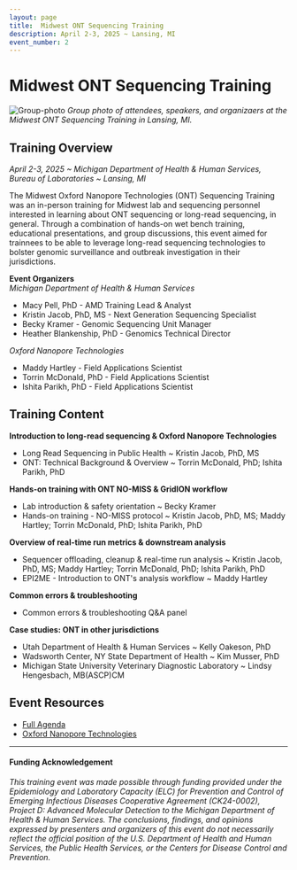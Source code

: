 ```yaml
---
layout: page
title:  Midwest ONT Sequencing Training
description: April 2-3, 2025 ~ Lansing, MI
event_number: 2
---
```

# Midwest ONT Sequencing Training
![Group-photo](/images/ONT-training-group-photo.png "Group photo")
*Group photo of attendees, speakers, and organizaers at the Midwest ONT Sequencing Training in Lansing, MI.*
## Training Overview
*April 2-3, 2025 ~ Michigan Department of Health & Human Services, Bureau of Laboratories ~ Lansing, MI*

The Midwest Oxford Nanopore Technologies (ONT) Sequencing Training was an in-person training for Midwest lab and sequencing personnel interested in learning about ONT sequencing or long-read sequencing, in general. Through a combination of hands-on wet bench training, educational presentations, and group discussions, this event aimed for trainnees to be able to leverage long-read sequencing technologies to bolster genomic surveillance and outbreak investigation in their jurisdictions.

**Event Organizers** \
*Michigan Department of Health & Human Services*
- Macy Pell, PhD - AMD Training Lead & Analyst
- Kristin Jacob, PhD, MS - Next Generation Sequencing Specialist
- Becky Kramer - Genomic Sequencing Unit Manager
- Heather Blankenship, PhD - Genomics Technical Director

*Oxford Nanopore Technologies*
- Maddy Hartley - Field Applications Scientist
- Torrin McDonald, PhD - Field Applications Scientist
- Ishita Parikh, PhD - Field Applications Scientist

## Training Content
**Introduction to long-read sequencing & Oxford Nanopore Technologies**
- Long Read Sequencing in Public Health ~ Kristin Jacob, PhD, MS
- ONT: Technical Background & Overview ~ Torrin McDonald, PhD; Ishita Parikh, PhD

**Hands-on training with ONT NO-MISS & GridION workflow**
- Lab introduction & safety orientation ~ Becky Kramer
- Hands-on training - NO-MISS protocol ~ Kristin Jacob, PhD, MS; Maddy Hartley; Torrin McDonald, PhD; Ishita Parikh, PhD

**Overview of real-time run metrics & downstream analysis**
- Sequencer offloading, cleanup & real-time run analysis ~ Kristin Jacob, PhD, MS; Maddy Hartley; Torrin McDonald, PhD; Ishita Parikh, PhD
- EPI2ME - Introduction to ONT's analysis workflow ~ Maddy Hartley

**Common errors & troubleshooting**
- Common errors & troubleshooting Q&A panel

**Case studies: ONT in other jurisdictions**
- Utah Department of Health & Human Services ~ Kelly Oakeson, PhD
- Wadsworth Center, NY State Department of Health ~ Kim Musser, PhD
- Michigan State University Veterinary Diagnostic Laboratory ~ Lindsy Hengesbach, MB(ASCP)CM
  
## Event Resources
- [Full Agenda](https://github.com/StaPH-B/midwest-region/blob/main/images/Agenda_Midwest-ONT-Sequencing-Training.pdf)
- [Oxford Nanopore Technologies](https://nanoporetech.com/)
***
#### Funding Acknowledgement
*This training event was made possible through funding provided under the Epidemiology and Laboratory Capacity (ELC) for Prevention and Control of Emerging Infectious Diseases Cooperative Agreement (CK24-0002), Project D: Advanced Molecular Detection to the Michigan Department of Health & Human Services. The conclusions, findings, and opinions expressed by presenters and organizers of this event do not necessarily reflect the official position of the U.S. Department of Health and Human Services, the Public Health Services, or the Centers for Disease Control and Prevention.*
